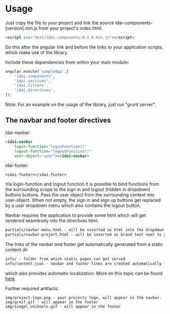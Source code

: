 # Usage

Just copy the file to your project and link the source idai-components-[version].min.js 
from your project's index.html.
 
```html
<script src="dest/idai-components-0.1.0.min.js"></script>
``` 
 
 Do this after the angular link and before the links to your application 
scripts, which make use of the library.


Include these dependencies from within your main module:

```javascript
angular.module('sampleApp',[
	'idai.components',
	'idai.services',
	'idai.filters',
	'idai.directives',
]);
```

Note: For an example on the usage of the library, just run "grunt server".

## The navbar and footer directives

idai-navbar:

```html
<idai-navbar 
	login-function="loginFunction()"
	logout-function="logoutFunction()"
	user-object="user"></idai-navbar>
```
idai-footer:

```footer
<idai-footer></idai-footer>
```

Via login-function and logout function it is possible to bind functions
from the surrounding scope to the sign in and logout (hidden in dropdown) 
buttons buttons. Pass the user object from the surrounding context 
into user-object. When not empty, the sign in and sign up buttons get replaced
by a user dropdown menu which also contains the logout button.

Navbar requires the application to provide some html which will get rendered
seamlessly into the directives html.

```html
partials/navbar-menu.html - will be inserted as html into the dropdown menu
partials/navbar-project.html - will be inserted as brand text next to your projects logo.
```

The links of the navbar and footer get automatically generated from a static
content dir

```html
info/ - folder from which static pages can get served
info/content.json - navbar and footer links are created automatically from here, localization included
```

which also provides automatic localization. More on this topic can be found [here](localizable_content.md).


Further required artifacts:

```
img/project-logo.png - your projects logo, will appear in the navbar.
img/greif.gif - will appear in the footer
img/siegel_unikoeln.gif - will appear in the footer
```
